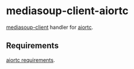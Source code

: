 # mediasoup-client-aiortc

[mediasoup-client](https://github.com/versatica/mediasoup-client/) handler for [aiortc](https://github.com/aiortc/aiortc/).

## Requirements

[aiortc requirements](https://github.com/aiortc/aiortc#requirements).
